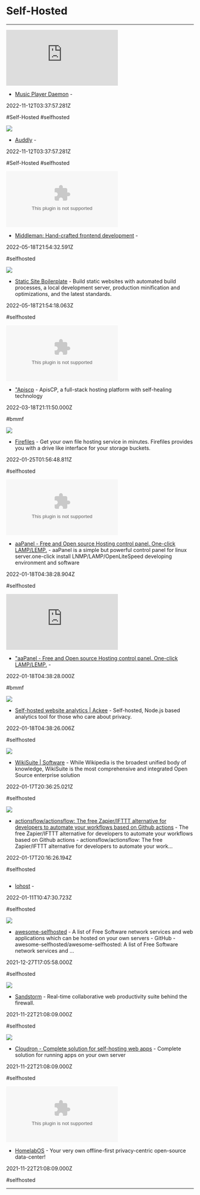 # Self-Hosted

---

![](https://rdl.ink/render/https%3A%2F%2Fwww.musicpd.org)

- [Music Player Daemon](https://www.musicpd.org) - 

2022-11-12T03:37:57.281Z

#Self-Hosted #selfhosted

![](https://rdl.ink/render/https%3A%2F%2Fauddly.app)

- [Auddly](https://auddly.app) - 

2022-11-12T03:37:57.281Z

#Self-Hosted #selfhosted

![](https://rdl.ink/render/https%3A%2F%2Fmiddlemanapp.com)

- [Middleman: Hand-crafted frontend development](https://middlemanapp.com) - 

2022-05-18T21:54:32.591Z

#selfhosted

![](https://staticsiteboilerplate.com//images/og.c0f87d3333bfd4df00561487aeebcb47.png)

- [Static Site Boilerplate](https://staticsiteboilerplate.com) - Build static websites with automated build processes, a local development server, production minification and optimizations, and the latest standards.

2022-05-18T21:54:18.063Z

#selfhosted

![](https://rdl.ink/render/https%3A%2F%2Fapiscp.com)

- ["Apiscp](https://apiscp.com) - ApisCP, a full-stack hosting platform with self-healing technology

2022-03-18T21:11:50.000Z

#bmmf

![](https://firefiles.app/firefiles-preview.png)

- [Firefiles](https://firefiles.vercel.app/?ref=producthunt) - Get your own file hosting service in minutes. Firefiles provides you with a drive like interface for your storage buckets.

2022-01-25T01:56:48.811Z

#selfhosted

![](https://rdl.ink/render/https%3A%2F%2Fwww.aapanel.com)

- [aaPanel - Free and Open source Hosting control panel. One-click LAMP/LEMP.](https://www.aapanel.com) - aaPanel is a simple but powerful control panel for linux server.one-click install LNMP/LAMP/OpenLiteSpeed developing environment and software

2022-01-18T04:38:28.904Z

#selfhosted

![](https://rdl.ink/render/https%3A%2F%2Fwww.aapanel.com%2Fnew%2Findex.html)

- ["aaPanel - Free and Open source Hosting control panel. One-click LAMP/LEMP.](https://www.aapanel.com/new/index.html) - 

2022-01-18T04:38:28.000Z

#bmmf

![](https://ackee.electerious.com/assets/images/og.jpg)

- [Self-hosted website analytics | Ackee](https://ackee.electerious.com) - Self-hosted, Node.js based analytics tool for those who care about privacy.

2022-01-18T04:38:26.006Z

#selfhosted

![](https://rdl.ink/render/https%3A%2F%2Fwikisuite.org%2FSoftware)

- [WikiSuite | Software](https://wikisuite.org/Software) - While Wikipedia is the broadest unified body of knowledge, WikiSuite is the most comprehensive and integrated Open Source enterprise solution

2022-01-17T20:36:25.021Z

#selfhosted

![](https://opengraph.githubassets.com/a3c59c340ca676adecdbe8cbb073145d066d8fc53ad22ca265902a5b554ce8b1/actionsflow/actionsflow)

- [actionsflow/actionsflow: The free Zapier/IFTTT alternative for developers to automate your workflows based on Github actions](https://github.com/actionsflow/actionsflow) - The free Zapier/IFTTT alternative for developers to automate your workflows based on Github actions - actionsflow/actionsflow: The free Zapier/IFTTT alternative for developers to automate your work...

2022-01-17T20:16:26.194Z

#selfhosted

![]()

- [lohost](https://lohost.io/?ref=producthunt) - 

2022-01-11T10:47:30.723Z

#selfhosted

![](https://opengraph.githubassets.com/652abca4b73ee5ffd87c8efad96fab297684cf2d1a0f9663f4e7c9810b83a098/awesome-selfhosted/awesome-selfhosted)

- [awesome-selfhosted](https://github.com/awesome-selfhosted/awesome-selfhosted) - A list of Free Software network services and web applications which can be hosted on your own servers - GitHub - awesome-selfhosted/awesome-selfhosted: A list of Free Software network services and ...

2021-12-27T17:05:58.000Z

#selfhosted

![](https://sandstorm.io/images/sandcat.png)

- [Sandstorm](https://sandstorm.io) - Real-time collaborative web productivity suite behind the firewall.

2021-11-22T21:08:09.000Z

#selfhosted

![](https://cloudron.io/img/social_hero.png)

- [Cloudron - Complete solution for self-hosting web apps](https://www.cloudron.io) - Complete solution for running apps on your own server

2021-11-22T21:08:09.000Z

#selfhosted

![](https://rdl.ink/render/https%3A%2F%2Fhomelabos.com)

- [HomelabOS](https://homelabos.com) - Your very own offline-first privacy-centric open-source data-center!

2021-11-22T21:08:09.000Z

#selfhosted

---

